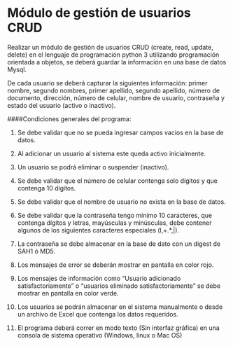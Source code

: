 # Módulo de gestión de usuarios CRUD

Realizar un módulo de gestión de usuarios CRUD (create, read, update, delete) en el lenguaje
de programación python 3 utilizando programación orientada a objetos, se deberá guardar la
información en una base de datos Mysql.

De cada usuario se deberá capturar la siguientes información: primer nombre, segundo
nombres, primer apellido, segundo apellido, número de documento, dirección, número de
celular, nombre de usuario, contraseña y estado del usuario (activo o inactivo).

####Condiciones generales del programa:

1. Se debe validar que no se pueda ingresar campos vacios en la base de datos.

2. Al adicionar un usuario al sistema este queda activo inicialmente.

3. Un usuario se podrá eliminar o suspender (inactivo).

4. Se debe validar que el número de celular contenga solo dígitos y que contenga 10
dígitos.

5. Se debe validar que el nombre de usuario no exista en la base de datos.

6. Se debe validar que la contraseña tengo mínimo 10 caracteres, que contenga dígitos y
letras, mayúsculas y minúsculas, debe contener algunos de los siguientes caracteres
especiales (l,+.*,|).

7. La contraseña se debe almacenar en la base de dato con un digest de SAH1 ó MD5.

8. Los mensajes de error se deberán mostrar en pantalla en color rojo.

9. Los mensajes de información como “Usuario adicionado satisfactoriamente” o “usuarios
eliminado satisfactoriamente” se debe mostrar en pantalla en color verde.

10. Los usuarios se podrán almacenar en el sistema manualmente o desde un archivo de
Excel que contenga los datos requeridos.

11. El programa deberá correr en modo texto (Sin interfaz gráfica) en una consola de
sistema operativo (Windows, linux o Mac OS)